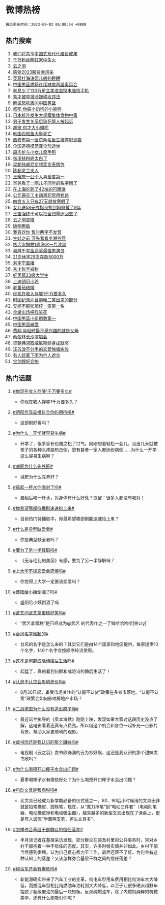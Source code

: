 # 微博热榜

`最后更新时间：2023-09-03 06:08:54 +0800`

## 热门搜索

1. [我们将共享中国式现代化建设成果](https://m.weibo.cn/search?containerid=100103type%3D1%26t%3D10%26q%3D%23%E6%88%91%E4%BB%AC%E5%B0%86%E5%85%B1%E4%BA%AB%E4%B8%AD%E5%9B%BD%E5%BC%8F%E7%8E%B0%E4%BB%A3%E5%8C%96%E5%BB%BA%E8%AE%BE%E6%88%90%E6%9E%9C%23&stream_entry_id=51&isnewpage=1&extparam=seat%3D1%26cate%3D10103%26dgr%3D0%26stream_entry_id%3D51%26c_type%3D51%26pos%3D0%26filter_type%3Drealtimehot%26display_time%3D1693692532%26pre_seqid%3D16936925326520481881&luicode=10000011&lfid=106003type%253D25%2526t%253D3%2526disable_hot%253D1%2526filter_type%253Drealtimehot)
1. [千万粉丝网红家中失火](https://m.weibo.cn/search?containerid=100103type%3D1%26t%3D10%26q%3D%23%E5%8D%83%E4%B8%87%E7%B2%89%E4%B8%9D%E7%BD%91%E7%BA%A2%E5%AE%B6%E4%B8%AD%E5%A4%B1%E7%81%AB%23&stream_entry_id=31&isnewpage=1&extparam=seat%3D1%26lcate%3D5001%26c_type%3D31%26pos%3D0%26cate%3D5001%26realpos%3D1%26dgr%3D0%26band_rank%3D1%26q%3D%2523%25E5%258D%2583%25E4%25B8%2587%25E7%25B2%2589%25E4%25B8%259D%25E7%25BD%2591%25E7%25BA%25A2%25E5%25AE%25B6%25E4%25B8%25AD%25E5%25A4%25B1%25E7%2581%25AB%2523%26flag%3D2%26stream_entry_id%3D31%26filter_type%3Drealtimehot%26display_time%3D1693692532%26pre_seqid%3D16936925326520481881&luicode=10000011&lfid=106003type%253D25%2526t%253D3%2526disable_hot%253D1%2526filter_type%253Drealtimehot)
1. [云之羽](https://m.weibo.cn/search?containerid=100103type%3D1%26t%3D10%26q%3D%E4%BA%91%E4%B9%8B%E7%BE%BD&stream_entry_id=31&isnewpage=1&extparam=seat%3D1%26lcate%3D5001%26c_type%3D31%26pos%3D1%26cate%3D5001%26realpos%3D2%26dgr%3D0%26band_rank%3D2%26q%3D%25E4%25BA%2591%25E4%25B9%258B%25E7%25BE%25BD%26flag%3D16%26stream_entry_id%3D31%26filter_type%3Drealtimehot%26display_time%3D1693692532%26pre_seqid%3D16936925326520481881&luicode=10000011&lfid=106003type%253D25%2526t%253D3%2526disable_hot%253D1%2526filter_type%253Drealtimehot)
1. [感受2023服贸会风采](https://m.weibo.cn/search?containerid=100103type%3D1%26t%3D10%26q%3D%23%E6%84%9F%E5%8F%972023%E6%9C%8D%E8%B4%B8%E4%BC%9A%E9%A3%8E%E9%87%87%23&stream_entry_id=31&isnewpage=1&extparam=seat%3D1%26lcate%3D5001%26c_type%3D31%26pos%3D2%26cate%3D5001%26realpos%3D3%26dgr%3D0%26band_rank%3D3%26q%3D%2523%25E6%2584%259F%25E5%258F%25972023%25E6%259C%258D%25E8%25B4%25B8%25E4%25BC%259A%25E9%25A3%258E%25E9%2587%2587%2523%26flag%3D0%26stream_entry_id%3D31%26filter_type%3Drealtimehot%26display_time%3D1693692532%26pre_seqid%3D16936925326520481881&luicode=10000011&lfid=106003type%253D25%2526t%253D3%2526disable_hot%253D1%2526filter_type%253Drealtimehot)
1. [羡慕杜海涛婴儿般的睡眠](https://m.weibo.cn/search?containerid=100103type%3D1%26t%3D10%26q%3D%23%E7%BE%A1%E6%85%95%E6%9D%9C%E6%B5%B7%E6%B6%9B%E5%A9%B4%E5%84%BF%E8%88%AC%E7%9A%84%E7%9D%A1%E7%9C%A0%23&stream_entry_id=31&isnewpage=1&extparam=seat%3D1%26lcate%3D5001%26c_type%3D31%26pos%3D3%26cate%3D5001%26realpos%3D4%26dgr%3D0%26band_rank%3D4%26q%3D%2523%25E7%25BE%25A1%25E6%2585%2595%25E6%259D%259C%25E6%25B5%25B7%25E6%25B6%259B%25E5%25A9%25B4%25E5%2584%25BF%25E8%2588%25AC%25E7%259A%2584%25E7%259D%25A1%25E7%259C%25A0%2523%26flag%3D0%26stream_entry_id%3D31%26filter_type%3Drealtimehot%26display_time%3D1693692532%26pre_seqid%3D16936925326520481881&luicode=10000011&lfid=106003type%253D25%2526t%253D3%2526disable_hot%253D1%2526filter_type%253Drealtimehot)
1. [中国男篮或将连续缺席两届奥运会](https://m.weibo.cn/search?containerid=100103type%3D1%26t%3D10%26q%3D%23%E4%B8%AD%E5%9B%BD%E7%94%B7%E7%AF%AE%E6%88%96%E5%B0%86%E8%BF%9E%E7%BB%AD%E7%BC%BA%E5%B8%AD%E4%B8%A4%E5%B1%8A%E5%A5%A5%E8%BF%90%E4%BC%9A%23&stream_entry_id=31&isnewpage=1&extparam=seat%3D1%26lcate%3D5001%26c_type%3D31%26pos%3D4%26cate%3D5001%26realpos%3D5%26dgr%3D0%26band_rank%3D5%26q%3D%2523%25E4%25B8%25AD%25E5%259B%25BD%25E7%2594%25B7%25E7%25AF%25AE%25E6%2588%2596%25E5%25B0%2586%25E8%25BF%259E%25E7%25BB%25AD%25E7%25BC%25BA%25E5%25B8%25AD%25E4%25B8%25A4%25E5%25B1%258A%25E5%25A5%25A5%25E8%25BF%2590%25E4%25BC%259A%2523%26flag%3D0%26stream_entry_id%3D31%26filter_type%3Drealtimehot%26display_time%3D1693692532%26pre_seqid%3D16936925326520481881&luicode=10000011&lfid=106003type%253D25%2526t%253D3%2526disable_hot%253D1%2526filter_type%253Drealtimehot)
1. [利息少了130万房主美滋滋换电脑换手机](https://m.weibo.cn/search?containerid=100103type%3D1%26t%3D10%26q%3D%23%E5%88%A9%E6%81%AF%E5%B0%91%E4%BA%86130%E4%B8%87%E6%88%BF%E4%B8%BB%E7%BE%8E%E6%BB%8B%E6%BB%8B%E6%8D%A2%E7%94%B5%E8%84%91%E6%8D%A2%E6%89%8B%E6%9C%BA%23&stream_entry_id=31&isnewpage=1&extparam=seat%3D1%26lcate%3D5001%26c_type%3D31%26pos%3D5%26cate%3D5001%26realpos%3D6%26dgr%3D0%26band_rank%3D6%26q%3D%2523%25E5%2588%25A9%25E6%2581%25AF%25E5%25B0%2591%25E4%25BA%2586130%25E4%25B8%2587%25E6%2588%25BF%25E4%25B8%25BB%25E7%25BE%258E%25E6%25BB%258B%25E6%25BB%258B%25E6%258D%25A2%25E7%2594%25B5%25E8%2584%2591%25E6%258D%25A2%25E6%2589%258B%25E6%259C%25BA%2523%26flag%3D0%26stream_entry_id%3D31%26filter_type%3Drealtimehot%26display_time%3D1693692532%26pre_seqid%3D16936925326520481881&luicode=10000011&lfid=106003type%253D25%2526t%253D3%2526disable_hot%253D1%2526filter_type%253Drealtimehot)
1. [秀才被举报涉嫌税收违法](https://m.weibo.cn/search?containerid=100103type%3D1%26t%3D10%26q%3D%23%E7%A7%80%E6%89%8D%E8%A2%AB%E4%B8%BE%E6%8A%A5%E6%B6%89%E5%AB%8C%E7%A8%8E%E6%94%B6%E8%BF%9D%E6%B3%95%23&stream_entry_id=31&isnewpage=1&extparam=seat%3D1%26lcate%3D5001%26c_type%3D31%26pos%3D6%26cate%3D5001%26realpos%3D7%26dgr%3D0%26band_rank%3D7%26q%3D%2523%25E7%25A7%2580%25E6%2589%258D%25E8%25A2%25AB%25E4%25B8%25BE%25E6%258A%25A5%25E6%25B6%2589%25E5%25AB%258C%25E7%25A8%258E%25E6%2594%25B6%25E8%25BF%259D%25E6%25B3%2595%2523%26flag%3D0%26stream_entry_id%3D31%26filter_type%3Drealtimehot%26display_time%3D1693692532%26pre_seqid%3D16936925326520481881&luicode=10000011&lfid=106003type%253D25%2526t%253D3%2526disable_hot%253D1%2526filter_type%253Drealtimehot)
1. [解说怒吼质问中国男篮](https://m.weibo.cn/search?containerid=100103type%3D1%26t%3D10%26q%3D%23%E8%A7%A3%E8%AF%B4%E6%80%92%E5%90%BC%E8%B4%A8%E9%97%AE%E4%B8%AD%E5%9B%BD%E7%94%B7%E7%AF%AE%23&stream_entry_id=31&isnewpage=1&extparam=seat%3D1%26lcate%3D5001%26c_type%3D31%26pos%3D7%26cate%3D5001%26realpos%3D8%26dgr%3D0%26band_rank%3D8%26q%3D%2523%25E8%25A7%25A3%25E8%25AF%25B4%25E6%2580%2592%25E5%2590%25BC%25E8%25B4%25A8%25E9%2597%25AE%25E4%25B8%25AD%25E5%259B%25BD%25E7%2594%25B7%25E7%25AF%25AE%2523%26flag%3D0%26stream_entry_id%3D31%26filter_type%3Drealtimehot%26display_time%3D1693692532%26pre_seqid%3D16936925326520481881&luicode=10000011&lfid=106003type%253D25%2526t%253D3%2526disable_hot%253D1%2526filter_type%253Drealtimehot)
1. [盛阳 伪装小奶狗的小狼狗](https://m.weibo.cn/search?containerid=100103type%3D1%26t%3D10%26q%3D%E7%9B%9B%E9%98%B3+%E4%BC%AA%E8%A3%85%E5%B0%8F%E5%A5%B6%E7%8B%97%E7%9A%84%E5%B0%8F%E7%8B%BC%E7%8B%97&stream_entry_id=31&isnewpage=1&extparam=seat%3D1%26lcate%3D5001%26c_type%3D31%26pos%3D8%26cate%3D5001%26realpos%3D9%26dgr%3D0%26band_rank%3D9%26q%3D%25E7%259B%259B%25E9%2598%25B3%2520%25E4%25BC%25AA%25E8%25A3%2585%25E5%25B0%258F%25E5%25A5%25B6%25E7%258B%2597%25E7%259A%2584%25E5%25B0%258F%25E7%258B%25BC%25E7%258B%2597%26flag%3D0%26stream_entry_id%3D31%26filter_type%3Drealtimehot%26display_time%3D1693692532%26pre_seqid%3D16936925326520481881&luicode=10000011&lfid=106003type%253D25%2526t%253D3%2526disable_hot%253D1%2526filter_type%253Drealtimehot)
1. [日本接连发生大规模集体食物中毒](https://m.weibo.cn/search?containerid=100103type%3D1%26t%3D10%26q%3D%23%E6%97%A5%E6%9C%AC%E6%8E%A5%E8%BF%9E%E5%8F%91%E7%94%9F%E5%A4%A7%E8%A7%84%E6%A8%A1%E9%9B%86%E4%BD%93%E9%A3%9F%E7%89%A9%E4%B8%AD%E6%AF%92%23&stream_entry_id=31&isnewpage=1&extparam=seat%3D1%26lcate%3D5001%26c_type%3D31%26pos%3D9%26cate%3D5001%26realpos%3D10%26dgr%3D0%26band_rank%3D10%26q%3D%2523%25E6%2597%25A5%25E6%259C%25AC%25E6%258E%25A5%25E8%25BF%259E%25E5%258F%2591%25E7%2594%259F%25E5%25A4%25A7%25E8%25A7%2584%25E6%25A8%25A1%25E9%259B%2586%25E4%25BD%2593%25E9%25A3%259F%25E7%2589%25A9%25E4%25B8%25AD%25E6%25AF%2592%2523%26flag%3D0%26stream_entry_id%3D31%26filter_type%3Drealtimehot%26display_time%3D1693692532%26pre_seqid%3D16936925326520481881&luicode=10000011&lfid=106003type%253D25%2526t%253D3%2526disable_hot%253D1%2526filter_type%253Drealtimehot)
1. [男子发生关系后猝死情人被起诉](https://m.weibo.cn/search?containerid=100103type%3D1%26t%3D10%26q%3D%23%E7%94%B7%E5%AD%90%E5%8F%91%E7%94%9F%E5%85%B3%E7%B3%BB%E5%90%8E%E7%8C%9D%E6%AD%BB%E6%83%85%E4%BA%BA%E8%A2%AB%E8%B5%B7%E8%AF%89%23&stream_entry_id=31&isnewpage=1&extparam=seat%3D1%26lcate%3D5001%26c_type%3D31%26pos%3D10%26cate%3D5001%26realpos%3D11%26dgr%3D0%26band_rank%3D11%26q%3D%2523%25E7%2594%25B7%25E5%25AD%2590%25E5%258F%2591%25E7%2594%259F%25E5%2585%25B3%25E7%25B3%25BB%25E5%2590%258E%25E7%258C%259D%25E6%25AD%25BB%25E6%2583%2585%25E4%25BA%25BA%25E8%25A2%25AB%25E8%25B5%25B7%25E8%25AF%2589%2523%26flag%3D2%26stream_entry_id%3D31%26filter_type%3Drealtimehot%26display_time%3D1693692532%26pre_seqid%3D16936925326520481881&luicode=10000011&lfid=106003type%253D25%2526t%253D3%2526disable_hot%253D1%2526filter_type%253Drealtimehot)
1. [胡歌 你才大小姐呢](https://m.weibo.cn/search?containerid=100103type%3D1%26t%3D10%26q%3D%E8%83%A1%E6%AD%8C+%E4%BD%A0%E6%89%8D%E5%A4%A7%E5%B0%8F%E5%A7%90%E5%91%A2&stream_entry_id=31&isnewpage=1&extparam=seat%3D1%26lcate%3D5001%26c_type%3D31%26pos%3D11%26cate%3D5001%26realpos%3D12%26dgr%3D0%26band_rank%3D12%26q%3D%25E8%2583%25A1%25E6%25AD%258C%2520%25E4%25BD%25A0%25E6%2589%258D%25E5%25A4%25A7%25E5%25B0%258F%25E5%25A7%2590%25E5%2591%25A2%26flag%3D2%26stream_entry_id%3D31%26filter_type%3Drealtimehot%26display_time%3D1693692532%26pre_seqid%3D16936925326520481881&luicode=10000011&lfid=106003type%253D25%2526t%253D3%2526disable_hot%253D1%2526filter_type%253Drealtimehot)
1. [韩国石斑鱼大量死亡](https://m.weibo.cn/search?containerid=100103type%3D1%26t%3D10%26q%3D%23%E9%9F%A9%E5%9B%BD%E7%9F%B3%E6%96%91%E9%B1%BC%E5%A4%A7%E9%87%8F%E6%AD%BB%E4%BA%A1%23&stream_entry_id=31&isnewpage=1&extparam=seat%3D1%26lcate%3D5001%26c_type%3D31%26pos%3D12%26cate%3D5001%26realpos%3D13%26dgr%3D0%26band_rank%3D13%26q%3D%2523%25E9%259F%25A9%25E5%259B%25BD%25E7%259F%25B3%25E6%2596%2591%25E9%25B1%25BC%25E5%25A4%25A7%25E9%2587%258F%25E6%25AD%25BB%25E4%25BA%25A1%2523%26flag%3D2%26stream_entry_id%3D31%26filter_type%3Drealtimehot%26display_time%3D1693692532%26pre_seqid%3D16936925326520481881&luicode=10000011&lfid=106003type%253D25%2526t%253D3%2526disable_hot%253D1%2526filter_type%253Drealtimehot)
1. [西安市第一医院两名医生被停职调查](https://m.weibo.cn/search?containerid=100103type%3D1%26t%3D10%26q%3D%23%E8%A5%BF%E5%AE%89%E5%B8%82%E7%AC%AC%E4%B8%80%E5%8C%BB%E9%99%A2%E4%B8%A4%E5%90%8D%E5%8C%BB%E7%94%9F%E8%A2%AB%E5%81%9C%E8%81%8C%E8%B0%83%E6%9F%A5%23&stream_entry_id=31&isnewpage=1&extparam=seat%3D1%26lcate%3D5001%26c_type%3D31%26pos%3D13%26cate%3D5001%26realpos%3D14%26dgr%3D0%26band_rank%3D14%26q%3D%2523%25E8%25A5%25BF%25E5%25AE%2589%25E5%25B8%2582%25E7%25AC%25AC%25E4%25B8%2580%25E5%258C%25BB%25E9%2599%25A2%25E4%25B8%25A4%25E5%2590%258D%25E5%258C%25BB%25E7%2594%259F%25E8%25A2%25AB%25E5%2581%259C%25E8%2581%258C%25E8%25B0%2583%25E6%259F%25A5%2523%26flag%3D0%26stream_entry_id%3D31%26filter_type%3Drealtimehot%26display_time%3D1693692532%26pre_seqid%3D16936925326520481881&luicode=10000011&lfid=106003type%253D25%2526t%253D3%2526disable_hot%253D1%2526filter_type%253Drealtimehot)
1. [全国道德模范龚全珍逝世](https://m.weibo.cn/search?containerid=100103type%3D1%26t%3D10%26q%3D%23%E5%85%A8%E5%9B%BD%E9%81%93%E5%BE%B7%E6%A8%A1%E8%8C%83%E9%BE%9A%E5%85%A8%E7%8F%8D%E9%80%9D%E4%B8%96%23&stream_entry_id=31&isnewpage=1&extparam=seat%3D1%26lcate%3D5001%26c_type%3D31%26pos%3D14%26cate%3D5001%26realpos%3D15%26dgr%3D0%26band_rank%3D15%26q%3D%2523%25E5%2585%25A8%25E5%259B%25BD%25E9%2581%2593%25E5%25BE%25B7%25E6%25A8%25A1%25E8%258C%2583%25E9%25BE%259A%25E5%2585%25A8%25E7%258F%258D%25E9%2580%259D%25E4%25B8%2596%2523%26flag%3D0%26stream_entry_id%3D31%26filter_type%3Drealtimehot%26display_time%3D1693692532%26pre_seqid%3D16936925326520481881&luicode=10000011&lfid=106003type%253D25%2526t%253D3%2526disable_hot%253D1%2526filter_type%253Drealtimehot)
1. [周杰伦与小女儿牵手照](https://m.weibo.cn/search?containerid=100103type%3D1%26t%3D10%26q%3D%E5%91%A8%E6%9D%B0%E4%BC%A6%E4%B8%8E%E5%B0%8F%E5%A5%B3%E5%84%BF%E7%89%B5%E6%89%8B%E7%85%A7&stream_entry_id=31&isnewpage=1&extparam=seat%3D1%26lcate%3D5001%26c_type%3D31%26pos%3D15%26cate%3D5001%26realpos%3D16%26dgr%3D0%26band_rank%3D16%26q%3D%25E5%2591%25A8%25E6%259D%25B0%25E4%25BC%25A6%25E4%25B8%258E%25E5%25B0%258F%25E5%25A5%25B3%25E5%2584%25BF%25E7%2589%25B5%25E6%2589%258B%25E7%2585%25A7%26flag%3D2%26stream_entry_id%3D31%26filter_type%3Drealtimehot%26display_time%3D1693692532%26pre_seqid%3D16936925326520481881&luicode=10000011&lfid=106003type%253D25%2526t%253D3%2526disable_hot%253D1%2526filter_type%253Drealtimehot)
1. [张凌赫粉底太白了](https://m.weibo.cn/search?containerid=100103type%3D1%26t%3D10%26q%3D%E5%BC%A0%E5%87%8C%E8%B5%AB%E7%B2%89%E5%BA%95%E5%A4%AA%E7%99%BD%E4%BA%86&stream_entry_id=31&isnewpage=1&extparam=seat%3D1%26lcate%3D5001%26c_type%3D31%26pos%3D16%26cate%3D5001%26realpos%3D17%26dgr%3D0%26band_rank%3D17%26q%3D%25E5%25BC%25A0%25E5%2587%258C%25E8%25B5%25AB%25E7%25B2%2589%25E5%25BA%2595%25E5%25A4%25AA%25E7%2599%25BD%25E4%25BA%2586%26flag%3D0%26stream_entry_id%3D31%26filter_type%3Drealtimehot%26display_time%3D1693692532%26pre_seqid%3D16936925326520481881&luicode=10000011&lfid=106003type%253D25%2526t%253D3%2526disable_hot%253D1%2526filter_type%253Drealtimehot)
1. [梁朝伟威尼斯领奖变表情包](https://m.weibo.cn/search?containerid=100103type%3D1%26t%3D10%26q%3D%23%E6%A2%81%E6%9C%9D%E4%BC%9F%E5%A8%81%E5%B0%BC%E6%96%AF%E9%A2%86%E5%A5%96%E5%8F%98%E8%A1%A8%E6%83%85%E5%8C%85%23&stream_entry_id=31&isnewpage=1&extparam=seat%3D1%26lcate%3D5001%26c_type%3D31%26pos%3D17%26cate%3D5001%26realpos%3D18%26dgr%3D0%26band_rank%3D18%26q%3D%2523%25E6%25A2%2581%25E6%259C%259D%25E4%25BC%259F%25E5%25A8%2581%25E5%25B0%25BC%25E6%2596%25AF%25E9%25A2%2586%25E5%25A5%2596%25E5%258F%2598%25E8%25A1%25A8%25E6%2583%2585%25E5%258C%2585%2523%26flag%3D0%26stream_entry_id%3D31%26filter_type%3Drealtimehot%26display_time%3D1693692532%26pre_seqid%3D16936925326520481881&luicode=10000011&lfid=106003type%253D25%2526t%253D3%2526disable_hot%253D1%2526filter_type%253Drealtimehot)
1. [陈都灵兰夫人](https://m.weibo.cn/search?containerid=100103type%3D1%26t%3D10%26q%3D%23%E9%99%88%E9%83%BD%E7%81%B5%E5%85%B0%E5%A4%AB%E4%BA%BA%23&stream_entry_id=31&isnewpage=1&extparam=seat%3D1%26lcate%3D5001%26c_type%3D31%26pos%3D18%26cate%3D5001%26realpos%3D19%26dgr%3D0%26band_rank%3D19%26q%3D%2523%25E9%2599%2588%25E9%2583%25BD%25E7%2581%25B5%25E5%2585%25B0%25E5%25A4%25AB%25E4%25BA%25BA%2523%26flag%3D0%26stream_entry_id%3D31%26filter_type%3Drealtimehot%26display_time%3D1693692532%26pre_seqid%3D16936925326520481881&luicode=10000011&lfid=106003type%253D25%2526t%253D3%2526disable_hot%253D1%2526filter_type%253Drealtimehot)
1. [王耀庆一公个人喜爱度第一](https://m.weibo.cn/search?containerid=100103type%3D1%26t%3D10%26q%3D%23%E7%8E%8B%E8%80%80%E5%BA%86%E4%B8%80%E5%85%AC%E4%B8%AA%E4%BA%BA%E5%96%9C%E7%88%B1%E5%BA%A6%E7%AC%AC%E4%B8%80%23&stream_entry_id=31&isnewpage=1&extparam=seat%3D1%26lcate%3D5001%26c_type%3D31%26pos%3D19%26cate%3D5001%26realpos%3D20%26dgr%3D0%26band_rank%3D20%26q%3D%2523%25E7%258E%258B%25E8%2580%2580%25E5%25BA%2586%25E4%25B8%2580%25E5%2585%25AC%25E4%25B8%25AA%25E4%25BA%25BA%25E5%2596%259C%25E7%2588%25B1%25E5%25BA%25A6%25E7%25AC%25AC%25E4%25B8%2580%2523%26flag%3D0%26stream_entry_id%3D31%26filter_type%3Drealtimehot%26display_time%3D1693692532%26pre_seqid%3D16936925326520481881&luicode=10000011&lfid=106003type%253D25%2526t%253D3%2526disable_hot%253D1%2526filter_type%253Drealtimehot)
1. [爸爸看了一圈儿子同学的名字懵了](https://m.weibo.cn/search?containerid=100103type%3D1%26t%3D10%26q%3D%23%E7%88%B8%E7%88%B8%E7%9C%8B%E4%BA%86%E4%B8%80%E5%9C%88%E5%84%BF%E5%AD%90%E5%90%8C%E5%AD%A6%E7%9A%84%E5%90%8D%E5%AD%97%E6%87%B5%E4%BA%86%23&stream_entry_id=31&isnewpage=1&extparam=seat%3D1%26lcate%3D5001%26c_type%3D31%26pos%3D20%26cate%3D5001%26realpos%3D21%26dgr%3D0%26band_rank%3D21%26q%3D%2523%25E7%2588%25B8%25E7%2588%25B8%25E7%259C%258B%25E4%25BA%2586%25E4%25B8%2580%25E5%259C%2588%25E5%2584%25BF%25E5%25AD%2590%25E5%2590%258C%25E5%25AD%25A6%25E7%259A%2584%25E5%2590%258D%25E5%25AD%2597%25E6%2587%25B5%25E4%25BA%2586%2523%26flag%3D0%26stream_entry_id%3D31%26filter_type%3Drealtimehot%26display_time%3D1693692532%26pre_seqid%3D16936925326520481881&luicode=10000011&lfid=106003type%253D25%2526t%253D3%2526disable_hot%253D1%2526filter_type%253Drealtimehot)
1. [在上海吃到了42块的可丽饼](https://m.weibo.cn/search?containerid=100103type%3D1%26t%3D10%26q%3D%E5%9C%A8%E4%B8%8A%E6%B5%B7%E5%90%83%E5%88%B0%E4%BA%8642%E5%9D%97%E7%9A%84%E5%8F%AF%E4%B8%BD%E9%A5%BC&stream_entry_id=31&isnewpage=1&extparam=seat%3D1%26lcate%3D5001%26c_type%3D31%26pos%3D21%26cate%3D5001%26realpos%3D22%26dgr%3D0%26band_rank%3D22%26q%3D%25E5%259C%25A8%25E4%25B8%258A%25E6%25B5%25B7%25E5%2590%2583%25E5%2588%25B0%25E4%25BA%258642%25E5%259D%2597%25E7%259A%2584%25E5%258F%25AF%25E4%25B8%25BD%25E9%25A5%25BC%26flag%3D0%26stream_entry_id%3D31%26filter_type%3Drealtimehot%26display_time%3D1693692532%26pre_seqid%3D16936925326520481881&luicode=10000011&lfid=106003type%253D25%2526t%253D3%2526disable_hot%253D1%2526filter_type%253Drealtimehot)
1. [公司逼员工主动离职常用套路](https://m.weibo.cn/search?containerid=100103type%3D1%26t%3D10%26q%3D%E5%85%AC%E5%8F%B8%E9%80%BC%E5%91%98%E5%B7%A5%E4%B8%BB%E5%8A%A8%E7%A6%BB%E8%81%8C%E5%B8%B8%E7%94%A8%E5%A5%97%E8%B7%AF&stream_entry_id=31&isnewpage=1&extparam=seat%3D1%26lcate%3D5001%26c_type%3D31%26pos%3D22%26cate%3D5001%26realpos%3D23%26dgr%3D0%26band_rank%3D23%26q%3D%25E5%2585%25AC%25E5%258F%25B8%25E9%2580%25BC%25E5%2591%2598%25E5%25B7%25A5%25E4%25B8%25BB%25E5%258A%25A8%25E7%25A6%25BB%25E8%2581%258C%25E5%25B8%25B8%25E7%2594%25A8%25E5%25A5%2597%25E8%25B7%25AF%26flag%3D0%26stream_entry_id%3D31%26filter_type%3Drealtimehot%26display_time%3D1693692532%26pre_seqid%3D16936925326520481881&luicode=10000011&lfid=106003type%253D25%2526t%253D3%2526disable_hot%253D1%2526filter_type%253Drealtimehot)
1. [四舍五入只有27天就放寒假了](https://m.weibo.cn/search?containerid=100103type%3D1%26t%3D10%26q%3D%23%E5%9B%9B%E8%88%8D%E4%BA%94%E5%85%A5%E5%8F%AA%E6%9C%8927%E5%A4%A9%E5%B0%B1%E6%94%BE%E5%AF%92%E5%81%87%E4%BA%86%23&stream_entry_id=31&isnewpage=1&extparam=seat%3D1%26lcate%3D5001%26c_type%3D31%26pos%3D23%26cate%3D5001%26realpos%3D24%26dgr%3D0%26band_rank%3D24%26q%3D%2523%25E5%259B%259B%25E8%2588%258D%25E4%25BA%2594%25E5%2585%25A5%25E5%258F%25AA%25E6%259C%258927%25E5%25A4%25A9%25E5%25B0%25B1%25E6%2594%25BE%25E5%25AF%2592%25E5%2581%2587%25E4%25BA%2586%2523%26flag%3D0%26stream_entry_id%3D31%26filter_type%3Drealtimehot%26display_time%3D1693692532%26pre_seqid%3D16936925326520481881&luicode=10000011&lfid=106003type%253D25%2526t%253D3%2526disable_hot%253D1%2526filter_type%253Drealtimehot)
1. [女儿送58元戒指没想到妈妈戴了9年](https://m.weibo.cn/search?containerid=100103type%3D1%26t%3D10%26q%3D%23%E5%A5%B3%E5%84%BF%E9%80%8158%E5%85%83%E6%88%92%E6%8C%87%E6%B2%A1%E6%83%B3%E5%88%B0%E5%A6%88%E5%A6%88%E6%88%B4%E4%BA%869%E5%B9%B4%23&stream_entry_id=31&isnewpage=1&extparam=seat%3D1%26lcate%3D5001%26c_type%3D31%26pos%3D24%26cate%3D5001%26realpos%3D25%26dgr%3D0%26band_rank%3D25%26q%3D%2523%25E5%25A5%25B3%25E5%2584%25BF%25E9%2580%258158%25E5%2585%2583%25E6%2588%2592%25E6%258C%2587%25E6%25B2%25A1%25E6%2583%25B3%25E5%2588%25B0%25E5%25A6%2588%25E5%25A6%2588%25E6%2588%25B4%25E4%25BA%25869%25E5%25B9%25B4%2523%26flag%3D0%26stream_entry_id%3D31%26filter_type%3Drealtimehot%26display_time%3D1693692532%26pre_seqid%3D16936925326520481881&luicode=10000011&lfid=106003type%253D25%2526t%253D3%2526disable_hot%253D1%2526filter_type%253Drealtimehot)
1. [王宝强终于可以把金扫帚还回去了](https://m.weibo.cn/search?containerid=100103type%3D1%26t%3D10%26q%3D%23%E7%8E%8B%E5%AE%9D%E5%BC%BA%E7%BB%88%E4%BA%8E%E5%8F%AF%E4%BB%A5%E6%8A%8A%E9%87%91%E6%89%AB%E5%B8%9A%E8%BF%98%E5%9B%9E%E5%8E%BB%E4%BA%86%23&stream_entry_id=31&isnewpage=1&extparam=seat%3D1%26lcate%3D5001%26c_type%3D31%26pos%3D25%26cate%3D5001%26realpos%3D26%26dgr%3D0%26band_rank%3D26%26q%3D%2523%25E7%258E%258B%25E5%25AE%259D%25E5%25BC%25BA%25E7%25BB%2588%25E4%25BA%258E%25E5%258F%25AF%25E4%25BB%25A5%25E6%258A%258A%25E9%2587%2591%25E6%2589%25AB%25E5%25B8%259A%25E8%25BF%2598%25E5%259B%259E%25E5%258E%25BB%25E4%25BA%2586%2523%26flag%3D0%26stream_entry_id%3D31%26filter_type%3Drealtimehot%26display_time%3D1693692532%26pre_seqid%3D16936925326520481881&luicode=10000011&lfid=106003type%253D25%2526t%253D3%2526disable_hot%253D1%2526filter_type%253Drealtimehot)
1. [云之羽空降](https://m.weibo.cn/search?containerid=100103type%3D1%26t%3D10%26q%3D%E4%BA%91%E4%B9%8B%E7%BE%BD%E7%A9%BA%E9%99%8D&stream_entry_id=31&isnewpage=1&extparam=seat%3D1%26lcate%3D5001%26c_type%3D31%26pos%3D26%26cate%3D5001%26realpos%3D27%26dgr%3D0%26band_rank%3D27%26q%3D%25E4%25BA%2591%25E4%25B9%258B%25E7%25BE%25BD%25E7%25A9%25BA%25E9%2599%258D%26flag%3D0%26stream_entry_id%3D31%26filter_type%3Drealtimehot%26display_time%3D1693692532%26pre_seqid%3D16936925326520481881&luicode=10000011&lfid=106003type%253D25%2526t%253D3%2526disable_hot%253D1%2526filter_type%253Drealtimehot)
1. [姚明黑脸](https://m.weibo.cn/search?containerid=100103type%3D1%26t%3D10%26q%3D%23%E5%A7%9A%E6%98%8E%E9%BB%91%E8%84%B8%23&stream_entry_id=31&isnewpage=1&extparam=seat%3D1%26lcate%3D5001%26c_type%3D31%26pos%3D27%26cate%3D5001%26realpos%3D28%26dgr%3D0%26band_rank%3D28%26q%3D%2523%25E5%25A7%259A%25E6%2598%258E%25E9%25BB%2591%25E8%2584%25B8%2523%26flag%3D0%26stream_entry_id%3D31%26filter_type%3Drealtimehot%26display_time%3D1693692532%26pre_seqid%3D16936925326520481881&luicode=10000011&lfid=106003type%253D25%2526t%253D3%2526disable_hot%253D1%2526filter_type%253Drealtimehot)
1. [我喜欢你 暂时两字不发音](https://m.weibo.cn/search?containerid=100103type%3D1%26t%3D10%26q%3D%E6%88%91%E5%96%9C%E6%AC%A2%E4%BD%A0+%E6%9A%82%E6%97%B6%E4%B8%A4%E5%AD%97%E4%B8%8D%E5%8F%91%E9%9F%B3&stream_entry_id=31&isnewpage=1&extparam=seat%3D1%26lcate%3D5001%26c_type%3D31%26pos%3D28%26cate%3D5001%26realpos%3D29%26dgr%3D0%26band_rank%3D29%26q%3D%25E6%2588%2591%25E5%2596%259C%25E6%25AC%25A2%25E4%25BD%25A0%2520%25E6%259A%2582%25E6%2597%25B6%25E4%25B8%25A4%25E5%25AD%2597%25E4%25B8%258D%25E5%258F%2591%25E9%259F%25B3%26flag%3D0%26stream_entry_id%3D31%26filter_type%3Drealtimehot%26display_time%3D1693692532%26pre_seqid%3D16936925326520481881&luicode=10000011&lfid=106003type%253D25%2526t%253D3%2526disable_hot%253D1%2526filter_type%253Drealtimehot)
1. [生娃之前 可先看看李湘谷燕](https://m.weibo.cn/search?containerid=100103type%3D1%26t%3D10%26q%3D%E7%94%9F%E5%A8%83%E4%B9%8B%E5%89%8D+%E5%8F%AF%E5%85%88%E7%9C%8B%E7%9C%8B%E6%9D%8E%E6%B9%98%E8%B0%B7%E7%87%95&stream_entry_id=31&isnewpage=1&extparam=seat%3D1%26lcate%3D5001%26c_type%3D31%26pos%3D29%26cate%3D5001%26realpos%3D30%26dgr%3D0%26band_rank%3D30%26q%3D%25E7%2594%259F%25E5%25A8%2583%25E4%25B9%258B%25E5%2589%258D%2520%25E5%258F%25AF%25E5%2585%2588%25E7%259C%258B%25E7%259C%258B%25E6%259D%258E%25E6%25B9%2598%25E8%25B0%25B7%25E7%2587%2595%26flag%3D0%26stream_entry_id%3D31%26filter_type%3Drealtimehot%26display_time%3D1693692532%26pre_seqid%3D16936925326520481881&luicode=10000011&lfid=106003type%253D25%2526t%253D3%2526disable_hot%253D1%2526filter_type%253Drealtimehot)
1. [核污水排放1周海水一片漆黑](https://m.weibo.cn/search?containerid=100103type%3D1%26t%3D10%26q%3D%23%E6%A0%B8%E6%B1%A1%E6%B0%B4%E6%8E%92%E6%94%BE1%E5%91%A8%E6%B5%B7%E6%B0%B4%E4%B8%80%E7%89%87%E6%BC%86%E9%BB%91%23&stream_entry_id=31&isnewpage=1&extparam=seat%3D1%26lcate%3D5001%26c_type%3D31%26pos%3D30%26cate%3D5001%26realpos%3D31%26dgr%3D0%26band_rank%3D31%26q%3D%2523%25E6%25A0%25B8%25E6%25B1%25A1%25E6%25B0%25B4%25E6%258E%2592%25E6%2594%25BE1%25E5%2591%25A8%25E6%25B5%25B7%25E6%25B0%25B4%25E4%25B8%2580%25E7%2589%2587%25E6%25BC%2586%25E9%25BB%2591%2523%26flag%3D0%26stream_entry_id%3D31%26filter_type%3Drealtimehot%26display_time%3D1693692532%26pre_seqid%3D16936925326520481881&luicode=10000011&lfid=106003type%253D25%2526t%253D3%2526disable_hot%253D1%2526filter_type%253Drealtimehot)
1. [易烊千玺金鹿奖最佳男演员](https://m.weibo.cn/search?containerid=100103type%3D1%26t%3D10%26q%3D%23%E6%98%93%E7%83%8A%E5%8D%83%E7%8E%BA%E9%87%91%E9%B9%BF%E5%A5%96%E6%9C%80%E4%BD%B3%E7%94%B7%E6%BC%94%E5%91%98%23&stream_entry_id=31&isnewpage=1&extparam=seat%3D1%26lcate%3D5001%26c_type%3D31%26pos%3D31%26cate%3D5001%26realpos%3D32%26dgr%3D0%26band_rank%3D32%26q%3D%2523%25E6%2598%2593%25E7%2583%258A%25E5%258D%2583%25E7%258E%25BA%25E9%2587%2591%25E9%25B9%25BF%25E5%25A5%2596%25E6%259C%2580%25E4%25BD%25B3%25E7%2594%25B7%25E6%25BC%2594%25E5%2591%2598%2523%26flag%3D0%26stream_entry_id%3D31%26filter_type%3Drealtimehot%26display_time%3D1693692532%26pre_seqid%3D16936925326520481881&luicode=10000011&lfid=106003type%253D25%2526t%253D3%2526disable_hot%253D1%2526filter_type%253Drealtimehot)
1. [21岁休学29岁存款5000万](https://m.weibo.cn/search?containerid=100103type%3D1%26t%3D10%26q%3D21%E5%B2%81%E4%BC%91%E5%AD%A629%E5%B2%81%E5%AD%98%E6%AC%BE5000%E4%B8%87&stream_entry_id=31&isnewpage=1&extparam=seat%3D1%26lcate%3D5001%26c_type%3D31%26pos%3D32%26cate%3D5001%26realpos%3D33%26dgr%3D0%26band_rank%3D33%26q%3D21%25E5%25B2%2581%25E4%25BC%2591%25E5%25AD%25A629%25E5%25B2%2581%25E5%25AD%2598%25E6%25AC%25BE5000%25E4%25B8%2587%26flag%3D0%26stream_entry_id%3D31%26filter_type%3Drealtimehot%26display_time%3D1693692532%26pre_seqid%3D16936925326520481881&luicode=10000011&lfid=106003type%253D25%2526t%253D3%2526disable_hot%253D1%2526filter_type%253Drealtimehot)
1. [刘宇宁直播](https://m.weibo.cn/search?containerid=100103type%3D1%26t%3D10%26q%3D%23%E5%88%98%E5%AE%87%E5%AE%81%E7%9B%B4%E6%92%AD%23&stream_entry_id=31&isnewpage=1&extparam=seat%3D1%26lcate%3D5001%26c_type%3D31%26pos%3D33%26cate%3D5001%26realpos%3D34%26dgr%3D0%26band_rank%3D34%26q%3D%2523%25E5%2588%2598%25E5%25AE%2587%25E5%25AE%2581%25E7%259B%25B4%25E6%2592%25AD%2523%26flag%3D0%26stream_entry_id%3D31%26filter_type%3Drealtimehot%26display_time%3D1693692532%26pre_seqid%3D16936925326520481881&luicode=10000011&lfid=106003type%253D25%2526t%253D3%2526disable_hot%253D1%2526filter_type%253Drealtimehot)
1. [秀才账号被封](https://m.weibo.cn/search?containerid=100103type%3D1%26t%3D10%26q%3D%23%E7%A7%80%E6%89%8D%E8%B4%A6%E5%8F%B7%E8%A2%AB%E5%B0%81%23&stream_entry_id=31&isnewpage=1&extparam=seat%3D1%26lcate%3D5001%26c_type%3D31%26pos%3D34%26cate%3D5001%26realpos%3D35%26dgr%3D0%26band_rank%3D35%26q%3D%2523%25E7%25A7%2580%25E6%2589%258D%25E8%25B4%25A6%25E5%258F%25B7%25E8%25A2%25AB%25E5%25B0%2581%2523%26flag%3D0%26stream_entry_id%3D31%26filter_type%3Drealtimehot%26display_time%3D1693692532%26pre_seqid%3D16936925326520481881&luicode=10000011&lfid=106003type%253D25%2526t%253D3%2526disable_hot%253D1%2526filter_type%253Drealtimehot)
1. [好羡慕23级大学生](https://m.weibo.cn/search?containerid=100103type%3D1%26t%3D10%26q%3D%E5%A5%BD%E7%BE%A1%E6%85%9523%E7%BA%A7%E5%A4%A7%E5%AD%A6%E7%94%9F&stream_entry_id=31&isnewpage=1&extparam=seat%3D1%26lcate%3D5001%26c_type%3D31%26pos%3D35%26cate%3D5001%26realpos%3D36%26dgr%3D0%26band_rank%3D36%26q%3D%25E5%25A5%25BD%25E7%25BE%25A1%25E6%2585%259523%25E7%25BA%25A7%25E5%25A4%25A7%25E5%25AD%25A6%25E7%2594%259F%26flag%3D0%26stream_entry_id%3D31%26filter_type%3Drealtimehot%26display_time%3D1693692532%26pre_seqid%3D16936925326520481881&luicode=10000011&lfid=106003type%253D25%2526t%253D3%2526disable_hot%253D1%2526filter_type%253Drealtimehot)
1. [上迪销冠小玲](https://m.weibo.cn/search?containerid=100103type%3D1%26t%3D10%26q%3D%E4%B8%8A%E8%BF%AA%E9%94%80%E5%86%A0%E5%B0%8F%E7%8E%B2&stream_entry_id=31&isnewpage=1&extparam=seat%3D1%26lcate%3D5001%26c_type%3D31%26pos%3D36%26cate%3D5001%26realpos%3D37%26dgr%3D0%26band_rank%3D37%26q%3D%25E4%25B8%258A%25E8%25BF%25AA%25E9%2594%2580%25E5%2586%25A0%25E5%25B0%258F%25E7%258E%25B2%26flag%3D0%26stream_entry_id%3D31%26filter_type%3Drealtimehot%26display_time%3D1693692532%26pre_seqid%3D16936925326520481881&luicode=10000011&lfid=106003type%253D25%2526t%253D3%2526disable_hot%253D1%2526filter_type%253Drealtimehot)
1. [老番茄结婚](https://m.weibo.cn/search?containerid=100103type%3D1%26t%3D10%26q%3D%E8%80%81%E7%95%AA%E8%8C%84%E7%BB%93%E5%A9%9A&stream_entry_id=31&isnewpage=1&extparam=seat%3D1%26lcate%3D5001%26c_type%3D31%26pos%3D37%26cate%3D5001%26realpos%3D38%26dgr%3D0%26band_rank%3D38%26q%3D%25E8%2580%2581%25E7%2595%25AA%25E8%258C%2584%25E7%25BB%2593%25E5%25A9%259A%26flag%3D0%26stream_entry_id%3D31%26filter_type%3Drealtimehot%26display_time%3D1693692532%26pre_seqid%3D16936925326520481881&luicode=10000011&lfid=106003type%253D25%2526t%253D3%2526disable_hot%253D1%2526filter_type%253Drealtimehot)
1. [你现在收入存够1千万要多久](https://m.weibo.cn/search?containerid=100103type%3D1%26t%3D10%26q%3D%23%E4%BD%A0%E7%8E%B0%E5%9C%A8%E6%94%B6%E5%85%A5%E5%AD%98%E5%A4%9F1%E5%8D%83%E4%B8%87%E8%A6%81%E5%A4%9A%E4%B9%85%23&stream_entry_id=31&isnewpage=1&extparam=seat%3D1%26lcate%3D5001%26c_type%3D31%26pos%3D38%26cate%3D5001%26realpos%3D39%26dgr%3D0%26band_rank%3D39%26q%3D%2523%25E4%25BD%25A0%25E7%258E%25B0%25E5%259C%25A8%25E6%2594%25B6%25E5%2585%25A5%25E5%25AD%2598%25E5%25A4%259F1%25E5%258D%2583%25E4%25B8%2587%25E8%25A6%2581%25E5%25A4%259A%25E4%25B9%2585%2523%26flag%3D0%26stream_entry_id%3D31%26filter_type%3Drealtimehot%26display_time%3D1693692532%26pre_seqid%3D16936925326520481881&luicode=10000011&lfid=106003type%253D25%2526t%253D3%2526disable_hot%253D1%2526filter_type%253Drealtimehot)
1. [时团纪录片目前唯二笑出来的部分](https://m.weibo.cn/search?containerid=100103type%3D1%26t%3D10%26q%3D%E6%97%B6%E5%9B%A2%E7%BA%AA%E5%BD%95%E7%89%87%E7%9B%AE%E5%89%8D%E5%94%AF%E4%BA%8C%E7%AC%91%E5%87%BA%E6%9D%A5%E7%9A%84%E9%83%A8%E5%88%86&stream_entry_id=31&isnewpage=1&extparam=seat%3D1%26lcate%3D5001%26c_type%3D31%26pos%3D39%26cate%3D5001%26realpos%3D40%26dgr%3D0%26band_rank%3D40%26q%3D%25E6%2597%25B6%25E5%259B%25A2%25E7%25BA%25AA%25E5%25BD%2595%25E7%2589%2587%25E7%259B%25AE%25E5%2589%258D%25E5%2594%25AF%25E4%25BA%258C%25E7%25AC%2591%25E5%2587%25BA%25E6%259D%25A5%25E7%259A%2584%25E9%2583%25A8%25E5%2588%2586%26flag%3D0%26stream_entry_id%3D31%26filter_type%3Drealtimehot%26display_time%3D1693692532%26pre_seqid%3D16936925326520481881&luicode=10000011&lfid=106003type%253D25%2526t%253D3%2526disable_hot%253D1%2526filter_type%253Drealtimehot)
1. [安崎不服张郁梓一直第一名](https://m.weibo.cn/search?containerid=100103type%3D1%26t%3D10%26q%3D%23%E5%AE%89%E5%B4%8E%E4%B8%8D%E6%9C%8D%E5%BC%A0%E9%83%81%E6%A2%93%E4%B8%80%E7%9B%B4%E7%AC%AC%E4%B8%80%E5%90%8D%23&stream_entry_id=31&isnewpage=1&extparam=seat%3D1%26lcate%3D5001%26c_type%3D31%26pos%3D40%26cate%3D5001%26realpos%3D41%26dgr%3D0%26band_rank%3D41%26q%3D%2523%25E5%25AE%2589%25E5%25B4%258E%25E4%25B8%258D%25E6%259C%258D%25E5%25BC%25A0%25E9%2583%2581%25E6%25A2%2593%25E4%25B8%2580%25E7%259B%25B4%25E7%25AC%25AC%25E4%25B8%2580%25E5%2590%258D%2523%26flag%3D0%26stream_entry_id%3D31%26filter_type%3Drealtimehot%26display_time%3D1693692532%26pre_seqid%3D16936925326520481881&luicode=10000011&lfid=106003type%253D25%2526t%253D3%2526disable_hot%253D1%2526filter_type%253Drealtimehot)
1. [金靖出场把我笑死](https://m.weibo.cn/search?containerid=100103type%3D1%26t%3D10%26q%3D%E9%87%91%E9%9D%96%E5%87%BA%E5%9C%BA%E6%8A%8A%E6%88%91%E7%AC%91%E6%AD%BB&stream_entry_id=31&isnewpage=1&extparam=seat%3D1%26lcate%3D5001%26c_type%3D31%26pos%3D41%26cate%3D5001%26realpos%3D42%26dgr%3D0%26band_rank%3D42%26q%3D%25E9%2587%2591%25E9%259D%2596%25E5%2587%25BA%25E5%259C%25BA%25E6%258A%258A%25E6%2588%2591%25E7%25AC%2591%25E6%25AD%25BB%26flag%3D0%26stream_entry_id%3D31%26filter_type%3Drealtimehot%26display_time%3D1693692532%26pre_seqid%3D16936925326520481881&luicode=10000011&lfid=106003type%253D25%2526t%253D3%2526disable_hot%253D1%2526filter_type%253Drealtimehot)
1. [中国男篮小组倒数第一](https://m.weibo.cn/search?containerid=100103type%3D1%26t%3D10%26q%3D%23%E4%B8%AD%E5%9B%BD%E7%94%B7%E7%AF%AE%E5%B0%8F%E7%BB%84%E5%80%92%E6%95%B0%E7%AC%AC%E4%B8%80%23&stream_entry_id=31&isnewpage=1&extparam=seat%3D1%26lcate%3D5001%26c_type%3D31%26pos%3D42%26cate%3D5001%26realpos%3D43%26dgr%3D0%26band_rank%3D43%26q%3D%2523%25E4%25B8%25AD%25E5%259B%25BD%25E7%2594%25B7%25E7%25AF%25AE%25E5%25B0%258F%25E7%25BB%2584%25E5%2580%2592%25E6%2595%25B0%25E7%25AC%25AC%25E4%25B8%2580%2523%26flag%3D0%26stream_entry_id%3D31%26filter_type%3Drealtimehot%26display_time%3D1693692532%26pre_seqid%3D16936925326520481881&luicode=10000011&lfid=106003type%253D25%2526t%253D3%2526disable_hot%253D1%2526filter_type%253Drealtimehot)
1. [中国男篮崩盘](https://m.weibo.cn/search?containerid=100103type%3D1%26t%3D10%26q%3D%23%E4%B8%AD%E5%9B%BD%E7%94%B7%E7%AF%AE%E5%B4%A9%E7%9B%98%23&stream_entry_id=31&isnewpage=1&extparam=seat%3D1%26lcate%3D5001%26c_type%3D31%26pos%3D43%26cate%3D5001%26realpos%3D44%26dgr%3D0%26band_rank%3D44%26q%3D%2523%25E4%25B8%25AD%25E5%259B%25BD%25E7%2594%25B7%25E7%25AF%25AE%25E5%25B4%25A9%25E7%259B%2598%2523%26flag%3D0%26stream_entry_id%3D31%26filter_type%3Drealtimehot%26display_time%3D1693692532%26pre_seqid%3D16936925326520481881&luicode=10000011&lfid=106003type%253D25%2526t%253D3%2526disable_hot%253D1%2526filter_type%253Drealtimehot)
1. [费翔 年轻时最不感兴趣的就是父母](https://m.weibo.cn/search?containerid=100103type%3D1%26t%3D10%26q%3D%E8%B4%B9%E7%BF%94+%E5%B9%B4%E8%BD%BB%E6%97%B6%E6%9C%80%E4%B8%8D%E6%84%9F%E5%85%B4%E8%B6%A3%E7%9A%84%E5%B0%B1%E6%98%AF%E7%88%B6%E6%AF%8D&stream_entry_id=31&isnewpage=1&extparam=seat%3D1%26lcate%3D5001%26c_type%3D31%26pos%3D44%26cate%3D5001%26realpos%3D45%26dgr%3D0%26band_rank%3D45%26q%3D%25E8%25B4%25B9%25E7%25BF%2594%2520%25E5%25B9%25B4%25E8%25BD%25BB%25E6%2597%25B6%25E6%259C%2580%25E4%25B8%258D%25E6%2584%259F%25E5%2585%25B4%25E8%25B6%25A3%25E7%259A%2584%25E5%25B0%25B1%25E6%2598%25AF%25E7%2588%25B6%25E6%25AF%258D%26flag%3D0%26stream_entry_id%3D31%26filter_type%3Drealtimehot%26display_time%3D1693692532%26pre_seqid%3D16936925326520481881&luicode=10000011&lfid=106003type%253D25%2526t%253D3%2526disable_hot%253D1%2526filter_type%253Drealtimehot)
1. [蔡依林长沙演唱会](https://m.weibo.cn/search?containerid=100103type%3D1%26t%3D10%26q%3D%23%E8%94%A1%E4%BE%9D%E6%9E%97%E9%95%BF%E6%B2%99%E6%BC%94%E5%94%B1%E4%BC%9A%23&stream_entry_id=31&isnewpage=1&extparam=seat%3D1%26lcate%3D5001%26c_type%3D31%26pos%3D45%26cate%3D5001%26realpos%3D46%26dgr%3D0%26band_rank%3D46%26q%3D%2523%25E8%2594%25A1%25E4%25BE%259D%25E6%259E%2597%25E9%2595%25BF%25E6%25B2%2599%25E6%25BC%2594%25E5%2594%25B1%25E4%25BC%259A%2523%26flag%3D0%26stream_entry_id%3D31%26filter_type%3Drealtimehot%26display_time%3D1693692532%26pre_seqid%3D16936925326520481881&luicode=10000011&lfid=106003type%253D25%2526t%253D3%2526disable_hot%253D1%2526filter_type%253Drealtimehot)
1. [梁朝伟领取威尼斯终身成就奖](https://m.weibo.cn/search?containerid=100103type%3D1%26t%3D10%26q%3D%23%E6%A2%81%E6%9C%9D%E4%BC%9F%E9%A2%86%E5%8F%96%E5%A8%81%E5%B0%BC%E6%96%AF%E7%BB%88%E8%BA%AB%E6%88%90%E5%B0%B1%E5%A5%96%23&stream_entry_id=31&isnewpage=1&extparam=seat%3D1%26lcate%3D5001%26c_type%3D31%26pos%3D46%26cate%3D5001%26realpos%3D47%26dgr%3D0%26band_rank%3D47%26q%3D%2523%25E6%25A2%2581%25E6%259C%259D%25E4%25BC%259F%25E9%25A2%2586%25E5%258F%2596%25E5%25A8%2581%25E5%25B0%25BC%25E6%2596%25AF%25E7%25BB%2588%25E8%25BA%25AB%25E6%2588%2590%25E5%25B0%25B1%25E5%25A5%2596%2523%26flag%3D0%26stream_entry_id%3D31%26filter_type%3Drealtimehot%26display_time%3D1693692532%26pre_seqid%3D16936925326520481881&luicode=10000011&lfid=106003type%253D25%2526t%253D3%2526disable_hot%253D1%2526filter_type%253Drealtimehot)
1. [汪苏泷不分手的恋爱独唱失败](https://m.weibo.cn/search?containerid=100103type%3D1%26t%3D10%26q%3D%23%E6%B1%AA%E8%8B%8F%E6%B3%B7%E4%B8%8D%E5%88%86%E6%89%8B%E7%9A%84%E6%81%8B%E7%88%B1%E7%8B%AC%E5%94%B1%E5%A4%B1%E8%B4%A5%23&stream_entry_id=31&isnewpage=1&extparam=seat%3D1%26lcate%3D5001%26c_type%3D31%26pos%3D47%26cate%3D5001%26realpos%3D48%26dgr%3D0%26band_rank%3D48%26q%3D%2523%25E6%25B1%25AA%25E8%258B%258F%25E6%25B3%25B7%25E4%25B8%258D%25E5%2588%2586%25E6%2589%258B%25E7%259A%2584%25E6%2581%258B%25E7%2588%25B1%25E7%258B%25AC%25E5%2594%25B1%25E5%25A4%25B1%25E8%25B4%25A5%2523%26flag%3D0%26stream_entry_id%3D31%26filter_type%3Drealtimehot%26display_time%3D1693692532%26pre_seqid%3D16936925326520481881&luicode=10000011&lfid=106003type%253D25%2526t%253D3%2526disable_hot%253D1%2526filter_type%253Drealtimehot)
1. [有人趁着下雨为他人遮伞](https://m.weibo.cn/search?containerid=100103type%3D1%26t%3D10%26q%3D%E6%9C%89%E4%BA%BA%E8%B6%81%E7%9D%80%E4%B8%8B%E9%9B%A8%E4%B8%BA%E4%BB%96%E4%BA%BA%E9%81%AE%E4%BC%9E&stream_entry_id=31&isnewpage=1&extparam=seat%3D1%26lcate%3D5001%26c_type%3D31%26pos%3D48%26cate%3D5001%26realpos%3D49%26dgr%3D0%26band_rank%3D49%26q%3D%25E6%259C%2589%25E4%25BA%25BA%25E8%25B6%2581%25E7%259D%2580%25E4%25B8%258B%25E9%259B%25A8%25E4%25B8%25BA%25E4%25BB%2596%25E4%25BA%25BA%25E9%2581%25AE%25E4%25BC%259E%26flag%3D1%26stream_entry_id%3D31%26filter_type%3Drealtimehot%26display_time%3D1693692532%26pre_seqid%3D16936925326520481881&luicode=10000011&lfid=106003type%253D25%2526t%253D3%2526disable_hot%253D1%2526filter_type%253Drealtimehot)
1. [宝剑嫂好会拍](https://m.weibo.cn/search?containerid=100103type%3D1%26t%3D10%26q%3D%E5%AE%9D%E5%89%91%E5%AB%82%E5%A5%BD%E4%BC%9A%E6%8B%8D&stream_entry_id=31&isnewpage=1&extparam=seat%3D1%26lcate%3D5001%26c_type%3D31%26pos%3D49%26cate%3D5001%26realpos%3D50%26dgr%3D0%26band_rank%3D50%26q%3D%25E5%25AE%259D%25E5%2589%2591%25E5%25AB%2582%25E5%25A5%25BD%25E4%25BC%259A%25E6%258B%258D%26flag%3D0%26stream_entry_id%3D31%26filter_type%3Drealtimehot%26display_time%3D1693692532%26pre_seqid%3D16936925326520481881&luicode=10000011&lfid=106003type%253D25%2526t%253D3%2526disable_hot%253D1%2526filter_type%253Drealtimehot)

## 热门话题

1. [#你现在收入存够1千万要多久#](https://m.weibo.cn/search?containerid=231522type%3D1%26t%3D10%26q%3D%23%E4%BD%A0%E7%8E%B0%E5%9C%A8%E6%94%B6%E5%85%A5%E5%AD%98%E5%A4%9F1%E5%8D%83%E4%B8%87%E8%A6%81%E5%A4%9A%E4%B9%85%23&stream_entry_id=128&isnewpage=1&extparam=seat%3D1%26unitid%3D1693645649184%26c_type%3D128%26lcate%3D5004%26cate%3D5004%26pos%3D1-0-0%26dgr%3D0%26display_time%3D1693692534%26pre_seqid%3D1693692534357027367118&luicode=10000011&lfid=231648_-_4)
    - 你现在收入存够1千万要多久？  ​​​

1. [#骄阳伴我首播符合你的期待吗#](https://m.weibo.cn/search?containerid=231522type%3D1%26t%3D10%26q%3D%23%E9%AA%84%E9%98%B3%E4%BC%B4%E6%88%91%E9%A6%96%E6%92%AD%E7%AC%A6%E5%90%88%E4%BD%A0%E7%9A%84%E6%9C%9F%E5%BE%85%E5%90%97%23&stream_entry_id=128&isnewpage=1&extparam=seat%3D1%26unitid%3D1693614149322%26c_type%3D128%26lcate%3D5004%26cate%3D5004%26pos%3D1-0-1%26dgr%3D0%26display_time%3D1693692534%26pre_seqid%3D1693692534357027367118&luicode=10000011&lfid=231648_-_4)
    - 这部剧好看吗？

1. [#为什么一开学就容易生病#](https://m.weibo.cn/search?containerid=231522type%3D1%26t%3D10%26q%3D%23%E4%B8%BA%E4%BB%80%E4%B9%88%E4%B8%80%E5%BC%80%E5%AD%A6%E5%B0%B1%E5%AE%B9%E6%98%93%E7%94%9F%E7%97%85%23&stream_entry_id=128&isnewpage=1&extparam=seat%3D1%26unitid%3D1693551184676%26c_type%3D128%26lcate%3D5004%26cate%3D5004%26pos%3D1-0-2%26dgr%3D0%26display_time%3D1693692534%26pre_seqid%3D1693692534357027367118&luicode=10000011&lfid=231648_-_4)
    - 开学了，很多家长也随之松了口气。刚刚想着轻松一会儿，没出几天就被孩子的各种头疼脑热击倒，更有甚者一家人都纷纷病倒……为什么一开学这么容易生病啊？

1. [#减肥为什么先养肝#](https://m.weibo.cn/search?containerid=231522type%3D1%26t%3D10%26q%3D%23%E5%87%8F%E8%82%A5%E4%B8%BA%E4%BB%80%E4%B9%88%E5%85%88%E5%85%BB%E8%82%9D%23&stream_entry_id=128&isnewpage=1&extparam=seat%3D1%26unitid%3D1693524224594%26c_type%3D128%26lcate%3D5004%26cate%3D5004%26pos%3D1-0-3%26dgr%3D0%26display_time%3D1693692534%26pre_seqid%3D1693692534357027367118&luicode=10000011&lfid=231648_-_4)
    - 减肥为什么先养肝？

1. [#晨起一杯水你喝对了吗#](https://m.weibo.cn/search?containerid=231522type%3D1%26t%3D10%26q%3D%23%E6%99%A8%E8%B5%B7%E4%B8%80%E6%9D%AF%E6%B0%B4%E4%BD%A0%E5%96%9D%E5%AF%B9%E4%BA%86%E5%90%97%23&stream_entry_id=128&isnewpage=1&extparam=seat%3D1%26unitid%3D1693565860072%26c_type%3D128%26lcate%3D5004%26cate%3D5004%26pos%3D1-0-4%26dgr%3D0%26display_time%3D1693692534%26pre_seqid%3D1693692534357027367118&luicode=10000011&lfid=231648_-_4)
    - 晨起后喝一杯水，对身体有什么好处？提醒：很多人都没有喝对！

1. [#你希望哪部待播剧速速抬上来#](https://m.weibo.cn/search?containerid=231522type%3D1%26t%3D10%26q%3D%23%E4%BD%A0%E5%B8%8C%E6%9C%9B%E5%93%AA%E9%83%A8%E5%BE%85%E6%92%AD%E5%89%A7%E9%80%9F%E9%80%9F%E6%8A%AC%E4%B8%8A%E6%9D%A5%23&stream_entry_id=128&isnewpage=1&extparam=seat%3D1%26unitid%3D1693666067849%26c_type%3D128%26lcate%3D5004%26cate%3D5004%26pos%3D1-0-5%26dgr%3D0%26display_time%3D1693692534%26pre_seqid%3D1693692534357027367118&luicode=10000011&lfid=231648_-_4)
    - 目前热门待播剧中，你最希望哪部剧能速速抬上来？

1. [#什么是典型缺爱者#](https://m.weibo.cn/search?containerid=231522type%3D1%26t%3D10%26q%3D%23%E4%BB%80%E4%B9%88%E6%98%AF%E5%85%B8%E5%9E%8B%E7%BC%BA%E7%88%B1%E8%80%85%23&stream_entry_id=128&isnewpage=1&extparam=seat%3D1%26unitid%3D1693523594260%26c_type%3D128%26lcate%3D5004%26cate%3D5004%26pos%3D1-0-6%26dgr%3D0%26display_time%3D1693692534%26pre_seqid%3D1693692534357027367118&luicode=10000011&lfid=231648_-_4)
    - 你是典型缺爱者吗？

1. [#要为了另一半辞职吗#](https://m.weibo.cn/search?containerid=231522type%3D1%26t%3D10%26q%3D%23%E8%A6%81%E4%B8%BA%E4%BA%86%E5%8F%A6%E4%B8%80%E5%8D%8A%E8%BE%9E%E8%81%8C%E5%90%97%23&stream_entry_id=128&isnewpage=1&extparam=seat%3D1%26unitid%3D1693527237959%26c_type%3D128%26lcate%3D5004%26cate%3D5004%26pos%3D1-0-7%26dgr%3D0%26display_time%3D1693692534%26pre_seqid%3D1693692534357027367118&luicode=10000011&lfid=231648_-_4)
    - 《无与伦比的美丽》有感，要为了另一半辞职吗？

1. [#上大学不谈恋爱会遗憾吗#](https://m.weibo.cn/search?containerid=231522type%3D1%26t%3D10%26q%3D%23%E4%B8%8A%E5%A4%A7%E5%AD%A6%E4%B8%8D%E8%B0%88%E6%81%8B%E7%88%B1%E4%BC%9A%E9%81%97%E6%86%BE%E5%90%97%23&stream_entry_id=128&isnewpage=1&extparam=seat%3D1%26unitid%3D1693610836756%26c_type%3D128%26lcate%3D5004%26cate%3D5004%26pos%3D1-0-8%26dgr%3D0%26display_time%3D1693692534%26pre_seqid%3D1693692534357027367118&luicode=10000011&lfid=231648_-_4)
    - 你觉得上大学一定要谈恋爱吗？

1. [#盛阳给小姨倒酒了吗#](https://m.weibo.cn/search?containerid=231522type%3D1%26t%3D10%26q%3D%23%E7%9B%9B%E9%98%B3%E7%BB%99%E5%B0%8F%E5%A7%A8%E5%80%92%E9%85%92%E4%BA%86%E5%90%97%23&stream_entry_id=128&isnewpage=1&extparam=seat%3D1%26unitid%3D1693538017929%26c_type%3D128%26lcate%3D5004%26cate%3D5004%26pos%3D1-0-9%26dgr%3D0%26display_time%3D1693692534%26pre_seqid%3D1693692534357027367118&luicode=10000011&lfid=231648_-_4)
    - 盛阳给小姨倒酒了吗

1. [#武艺问武艺拿蛋糕好笑吗#](https://m.weibo.cn/search?containerid=231522type%3D1%26t%3D10%26q%3D%23%E6%AD%A6%E8%89%BA%E9%97%AE%E6%AD%A6%E8%89%BA%E6%8B%BF%E8%9B%8B%E7%B3%95%E5%A5%BD%E7%AC%91%E5%90%97%23&stream_entry_id=128&isnewpage=1&extparam=seat%3D1%26unitid%3D1693617157082%26c_type%3D128%26lcate%3D5004%26cate%3D5004%26pos%3D1-0-10%26dgr%3D0%26display_time%3D1693692534%26pre_seqid%3D1693692534357027367118&luicode=10000011&lfid=231648_-_4)
    - “武艺拿蛋糕“是已经成为@武艺 的代表作之一了嘛哈哈哈哈[笑cry]

1. [#台风名字谁起的#](https://m.weibo.cn/search?containerid=231522type%3D1%26t%3D10%26q%3D%23%E5%8F%B0%E9%A3%8E%E5%90%8D%E5%AD%97%E8%B0%81%E8%B5%B7%E7%9A%84%23&stream_entry_id=128&isnewpage=1&extparam=seat%3D1%26unitid%3D1693646815925%26c_type%3D128%26lcate%3D5004%26cate%3D5004%26pos%3D1-0-11%26dgr%3D0%26display_time%3D1693692534%26pre_seqid%3D1693692534357027367118&luicode=10000011&lfid=231648_-_4)
    - 台风的名字是怎么来的？其实它们是由14个国家和地区提供，每家提供10个名字，140个名字会按顺序轮流使用。

1. [#这不是何群成晓诗婚后生活吗#](https://m.weibo.cn/search?containerid=231522type%3D1%26t%3D10%26q%3D%23%E8%BF%99%E4%B8%8D%E6%98%AF%E4%BD%95%E7%BE%A4%E6%88%90%E6%99%93%E8%AF%97%E5%A9%9A%E5%90%8E%E7%94%9F%E6%B4%BB%E5%90%97%23&stream_entry_id=128&isnewpage=1&extparam=seat%3D1%26unitid%3D1693525125908%26c_type%3D128%26lcate%3D5004%26cate%3D5004%26pos%3D1-0-12%26dgr%3D0%26display_time%3D1693692534%26pre_seqid%3D1693692534357027367118&luicode=10000011&lfid=231648_-_4)
    - 起猛了，真的看到何群和成晓诗的婚后生活了！

1. [#认房不认贷会影响房价吗#](https://m.weibo.cn/search?containerid=231522type%3D1%26t%3D10%26q%3D%23%E8%AE%A4%E6%88%BF%E4%B8%8D%E8%AE%A4%E8%B4%B7%E4%BC%9A%E5%BD%B1%E5%93%8D%E6%88%BF%E4%BB%B7%E5%90%97%23&stream_entry_id=128&isnewpage=1&extparam=seat%3D1%26unitid%3D1693572166583%26c_type%3D128%26lcate%3D5004%26cate%3D5004%26pos%3D1-0-13%26dgr%3D0%26display_time%3D1693692534%26pre_seqid%3D1693692534357027367118&luicode=10000011&lfid=231648_-_4)
    - 8月30日起，备受市场关注的“认房不认贷”政策在多省市落地。“认房不认贷”政策会如何影响房地产市场？

1. [#二战德国为什么没有造出原子弹#](https://m.weibo.cn/search?containerid=231522type%3D1%26t%3D10%26q%3D%23%E4%BA%8C%E6%88%98%E5%BE%B7%E5%9B%BD%E4%B8%BA%E4%BB%80%E4%B9%88%E6%B2%A1%E6%9C%89%E9%80%A0%E5%87%BA%E5%8E%9F%E5%AD%90%E5%BC%B9%23&stream_entry_id=128&isnewpage=1&extparam=seat%3D1%26unitid%3D1693614741517%26c_type%3D128%26lcate%3D5004%26cate%3D5004%26pos%3D1-0-14%26dgr%3D0%26display_time%3D1693692534%26pre_seqid%3D1693692534357027367118&luicode=10000011&lfid=231648_-_4)
    - 最近诺兰执导的《奥本海默》刚刚上映，发现如果大家对这段历史没点了解，这电影看着还真有点费劲。所以借这个机会和各位一起补充一点影片背景，帮助大家更顺利的观影。

1. [#虞书欣还是我认识的那个甜妹吗#](https://m.weibo.cn/search?containerid=231522type%3D1%26t%3D10%26q%3D%23%E8%99%9E%E4%B9%A6%E6%AC%A3%E8%BF%98%E6%98%AF%E6%88%91%E8%AE%A4%E8%AF%86%E7%9A%84%E9%82%A3%E4%B8%AA%E7%94%9C%E5%A6%B9%E5%90%97%23&stream_entry_id=128&isnewpage=1&extparam=seat%3D1%26unitid%3D1693658821236%26c_type%3D128%26lcate%3D5004%26cate%3D5004%26pos%3D1-0-15%26dgr%3D0%26display_time%3D1693692534%26pre_seqid%3D1693692534357027367118&luicode=10000011&lfid=231648_-_4)
    - 电视剧《云之羽》虞书欣饰演的云为衫好飒，这还是我认识的那个甜妹虞书欣吗？

1. [#为什么喝预开口椰子水会出问题#](https://m.weibo.cn/search?containerid=231522type%3D1%26t%3D10%26q%3D%23%E4%B8%BA%E4%BB%80%E4%B9%88%E5%96%9D%E9%A2%84%E5%BC%80%E5%8F%A3%E6%A4%B0%E5%AD%90%E6%B0%B4%E4%BC%9A%E5%87%BA%E9%97%AE%E9%A2%98%23&stream_entry_id=128&isnewpage=1&extparam=seat%3D1%26unitid%3D1693676227433%26c_type%3D128%26lcate%3D5004%26cate%3D5004%26pos%3D1-0-16%26dgr%3D0%26display_time%3D1693692534%26pre_seqid%3D1693692534357027367118&luicode=10000011&lfid=231648_-_4)
    - 夏季喝椰子水有哪些好处？为什么喝预开口椰子水会出问题？

1. [#电动文具是智商税吗#](https://m.weibo.cn/search?containerid=231522type%3D1%26t%3D10%26q%3D%23%E7%94%B5%E5%8A%A8%E6%96%87%E5%85%B7%E6%98%AF%E6%99%BA%E5%95%86%E7%A8%8E%E5%90%97%23&stream_entry_id=128&isnewpage=1&extparam=seat%3D1%26unitid%3D1693566803990%26c_type%3D128%26lcate%3D5004%26cate%3D5004%26pos%3D1-0-17%26dgr%3D0%26display_time%3D1693692534%26pre_seqid%3D1693692534357027367118&luicode=10000011&lfid=231648_-_4)
    - 买文具已经成为新学期必备的仪式感之一。80、90后小时候用的文具无非就是铅笔橡皮、圆珠笔，现在，从“魔力擦笔”到“电动三件套”（电动削笔器、电动橡皮擦和电动吸尘器），越来越多的新型文具出现在了课桌上，更是有人调侃“学霸两支笔，差生文具多”。

1. [#怎样弥合基层干部群众的信任落差#](https://m.weibo.cn/search?containerid=231522type%3D1%26t%3D10%26q%3D%23%E6%80%8E%E6%A0%B7%E5%BC%A5%E5%90%88%E5%9F%BA%E5%B1%82%E5%B9%B2%E9%83%A8%E7%BE%A4%E4%BC%97%E7%9A%84%E4%BF%A1%E4%BB%BB%E8%90%BD%E5%B7%AE%23&stream_entry_id=128&isnewpage=1&extparam=seat%3D1%26unitid%3D1693629151374%26c_type%3D128%26lcate%3D5004%26cate%3D5004%26pos%3D1-0-18%26dgr%3D0%26display_time%3D1693692534%26pre_seqid%3D1693692534357027367118&luicode=10000011&lfid=231648_-_4)
    - 半月谈记者在基层采访发现，部分群众在谈及村里的公共事务时，常对乡村干部抱着一种不信任的态度。其实，许多时候实情并非如此。乡村干部当然感到委屈，认为自己费心费力干工作，最后还落不了好。为何会有这种认知上的落差？又该怎样弥合基层干群之间的信任落差？

1. [#纯油车还会有爆款吗#](https://m.weibo.cn/search?containerid=231522type%3D1%26t%3D10%26q%3D%23%E7%BA%AF%E6%B2%B9%E8%BD%A6%E8%BF%98%E4%BC%9A%E6%9C%89%E7%88%86%E6%AC%BE%E5%90%97%23&stream_entry_id=128&isnewpage=1&extparam=seat%3D1%26unitid%3D1693559275291%26c_type%3D128%26lcate%3D5004%26cate%3D5004%26pos%3D1-0-19%26dgr%3D0%26display_time%3D1693692534%26pre_seqid%3D1693692534357027367118&luicode=10000011&lfid=231648_-_4)
    - 新能源确实带来了汽车工业的变革，纯电车型用车费用相比纯油车大大降低，而插混车型相比纯燃油车油耗则大大降低，以至于让很多硬派越野车摆脱了超级废油的最后一块短板。反观纯燃油车，除了内燃机纯粹的机械美学，还有什么能吸引你呢？

